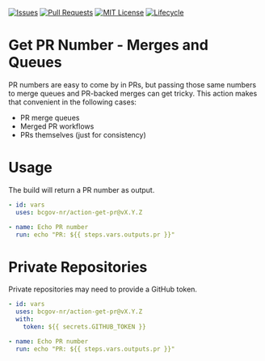 <!-- Badges -->
[![Issues](https://img.shields.io/github/issues/bcgov-nr/action-get-pr)](/../../issues)
[![Pull Requests](https://img.shields.io/github/issues-pr/bcgov-nr/action-get-pr)](/../../pulls)
[![MIT License](https://img.shields.io/github/license/bcgov-nr/action-get-pr.svg)](/LICENSE)
[![Lifecycle](https://img.shields.io/badge/Lifecycle-Experimental-339999)](https://github.com/bcgov/repomountie/blob/master/doc/lifecycle-badges.md)

# Get PR Number - Merges and Queues

PR numbers are easy to come by in PRs, but passing those same numbers to merge queues and PR-backed merges can get tricky.  This action makes that convenient in the following cases:
* PR merge queues
* Merged PR workflows
* PRs themselves (just for consistency)

# Usage

The build will return a PR number as output.

```yaml
- id: vars
  uses: bcgov-nr/action-get-pr@vX.Y.Z

- name: Echo PR number
  run: echo "PR: ${{ steps.vars.outputs.pr }}"
```

# Private Repositories

Private repositories may need to provide a GitHub token.

```yaml
- id: vars
  uses: bcgov-nr/action-get-pr@vX.Y.Z
  with:
    token: ${{ secrets.GITHUB_TOKEN }}

- name: Echo PR number
  run: echo "PR: ${{ steps.vars.outputs.pr }}"
```

<!-- # Acknowledgements

This Action is provided courtesty of Forestry Digital Services, part of the Government of British Columbia. -->
